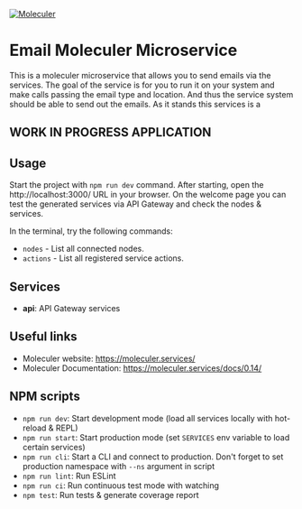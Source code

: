 [![Moleculer](https://badgen.net/badge/Powered%20by/Moleculer/0e83cd)](https://moleculer.services)

# Email Moleculer Microservice
This is a moleculer microservice that allows you to send emails via the services. The goal of the service is for you to run it on your system and make calls passing the email type and location. And thus the service system should be able to send out the emails. As it stands this services is a 

## WORK IN PROGRESS APPLICATION
## Usage
Start the project with `npm run dev` command. 
After starting, open the http://localhost:3000/ URL in your browser. 
On the welcome page you can test the generated services via API Gateway and check the nodes & services.

In the terminal, try the following commands:
- `nodes` - List all connected nodes.
- `actions` - List all registered service actions.

## Services
- **api**: API Gateway services

## Useful links

* Moleculer website: https://moleculer.services/
* Moleculer Documentation: https://moleculer.services/docs/0.14/

## NPM scripts

- `npm run dev`: Start development mode (load all services locally with hot-reload & REPL)
- `npm run start`: Start production mode (set `SERVICES` env variable to load certain services)
- `npm run cli`: Start a CLI and connect to production. Don't forget to set production namespace with `--ns` argument in script
- `npm run lint`: Run ESLint
- `npm run ci`: Run continuous test mode with watching
- `npm test`: Run tests & generate coverage report
